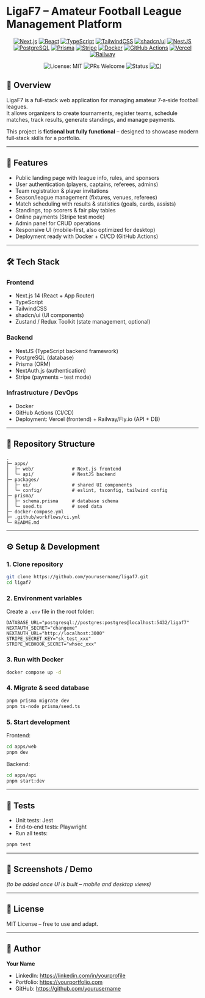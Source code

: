 
# LigaF7 – Amateur Football League Management Platform

<p align="center">
  <!-- Tech stack badges -->
  <a href="https://nextjs.org/"><img alt="Next.js" src="https://img.shields.io/badge/Next.js-000?logo=nextdotjs&logoColor=white"></a>
  <a href="https://react.dev/"><img alt="React" src="https://img.shields.io/badge/React-20232a?logo=react&logoColor=61DAFB"></a>
  <a href="https://www.typescriptlang.org/"><img alt="TypeScript" src="https://img.shields.io/badge/TypeScript-3178C6?logo=typescript&logoColor=white"></a>
  <a href="https://tailwindcss.com/"><img alt="TailwindCSS" src="https://img.shields.io/badge/TailwindCSS-06B6D4?logo=tailwindcss&logoColor=white"></a>
  <a href="https://ui.shadcn.com/"><img alt="shadcn/ui" src="https://img.shields.io/badge/shadcn%2Fui-111827"></a>
  <a href="https://nestjs.com/"><img alt="NestJS" src="https://img.shields.io/badge/NestJS-E0234E?logo=nestjs&logoColor=white"></a>
  <a href="https://www.postgresql.org/"><img alt="PostgreSQL" src="https://img.shields.io/badge/PostgreSQL-4169E1?logo=postgresql&logoColor=white"></a>
  <a href="https://www.prisma.io/"><img alt="Prisma" src="https://img.shields.io/badge/Prisma-2D3748?logo=Prisma&logoColor=white"></a>
  <a href="https://stripe.com/"><img alt="Stripe" src="https://img.shields.io/badge/Stripe-635BFF?logo=stripe&logoColor=white"></a>
  <a href="https://www.docker.com/"><img alt="Docker" src="https://img.shields.io/badge/Docker-2496ED?logo=docker&logoColor=white"></a>
  <a href="https://github.com/features/actions"><img alt="GitHub Actions" src="https://img.shields.io/badge/GitHub%20Actions-2088FF?logo=githubactions&logoColor=white"></a>
  <a href="https://vercel.com/"><img alt="Vercel" src="https://img.shields.io/badge/Vercel-000000?logo=vercel&logoColor=white"></a>
  <a href="https://railway.app/"><img alt="Railway" src="https://img.shields.io/badge/Railway-0B0D0E?logo=railway&logoColor=white"></a>
</p>

<p align="center">
  <!-- Project meta badges -->
  <img alt="License: MIT" src="https://img.shields.io/badge/License-MIT-green">
  <img alt="PRs Welcome" src="https://img.shields.io/badge/PRs-welcome-brightgreen.svg">
  <img alt="Status" src="https://img.shields.io/badge/status-WIP-yellow">
  <!-- Optional build status placeholder; replace 'yourusername' once CI is set up -->
  <a href="https://github.com/yourusername/ligaf7/actions">
    <img alt="CI" src="https://github.com/yourusername/ligaf7/workflows/CI/badge.svg">
  </a>
</p>

## 📌 Overview
LigaF7 is a full‑stack web application for managing amateur 7‑a‑side football leagues.  
It allows organizers to create tournaments, register teams, schedule matches, track results, generate standings, and manage payments.

This project is **fictional but fully functional** – designed to showcase modern full‑stack skills for a portfolio.

---

## 🚀 Features
- Public landing page with league info, rules, and sponsors
- User authentication (players, captains, referees, admins)
- Team registration & player invitations
- Season/league management (fixtures, venues, referees)
- Match scheduling with results & statistics (goals, cards, assists)
- Standings, top scorers & fair play tables
- Online payments (Stripe test mode)
- Admin panel for CRUD operations
- Responsive UI (mobile‑first, also optimized for desktop)
- Deployment ready with Docker + CI/CD (GitHub Actions)

---

## 🛠️ Tech Stack
### Frontend
- Next.js 14 (React + App Router)
- TypeScript
- TailwindCSS
- shadcn/ui (UI components)
- Zustand / Redux Toolkit (state management, optional)

### Backend
- NestJS (TypeScript backend framework)
- PostgreSQL (database)
- Prisma (ORM)
- NextAuth.js (authentication)
- Stripe (payments – test mode)

### Infrastructure / DevOps
- Docker
- GitHub Actions (CI/CD)
- Deployment: Vercel (frontend) + Railway/Fly.io (API + DB)

---

## 📂 Repository Structure
```
.
├─ apps/
│  ├─ web/              # Next.js frontend
│  └─ api/              # NestJS backend
├─ packages/
│  ├─ ui/               # shared UI components
│  └─ config/           # eslint, tsconfig, tailwind config
├─ prisma/
│  ├─ schema.prisma     # database schema
│  └─ seed.ts           # seed data
├─ docker-compose.yml
├─ .github/workflows/ci.yml
└─ README.md
```

---

## ⚙️ Setup & Development
### 1. Clone repository
```bash
git clone https://github.com/yourusername/ligaf7.git
cd ligaf7
```

### 2. Environment variables
Create a `.env` file in the root folder:
```
DATABASE_URL="postgresql://postgres:postgres@localhost:5432/ligaf7"
NEXTAUTH_SECRET="changeme"
NEXTAUTH_URL="http://localhost:3000"
STRIPE_SECRET_KEY="sk_test_xxx"
STRIPE_WEBHOOK_SECRET="whsec_xxx"
```

### 3. Run with Docker
```bash
docker compose up -d
```

### 4. Migrate & seed database
```bash
pnpm prisma migrate dev
pnpm ts-node prisma/seed.ts
```

### 5. Start development
Frontend:
```bash
cd apps/web
pnpm dev
```
Backend:
```bash
cd apps/api
pnpm start:dev
```

---

## 🧪 Tests
- Unit tests: Jest
- End‑to‑end tests: Playwright
- Run all tests:
```bash
pnpm test
```

---

## 📸 Screenshots / Demo
_(to be added once UI is built – mobile and desktop views)_

---

## 📄 License
MIT License – free to use and adapt.

---

## 👤 Author
**Your Name**  
- LinkedIn: https://linkedin.com/in/yourprofile  
- Portfolio: https://yourportfolio.com  
- GitHub: https://github.com/yourusername
